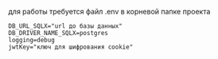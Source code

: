 для работы требуется файл 
.env
в корневой папке проекта
```
DB_URL_SQLX="url до базы данных"
DB_DRIVER_NAME_SQLX=postgres
logging=debug
jwtKey="ключ для шифрования cookie"
```